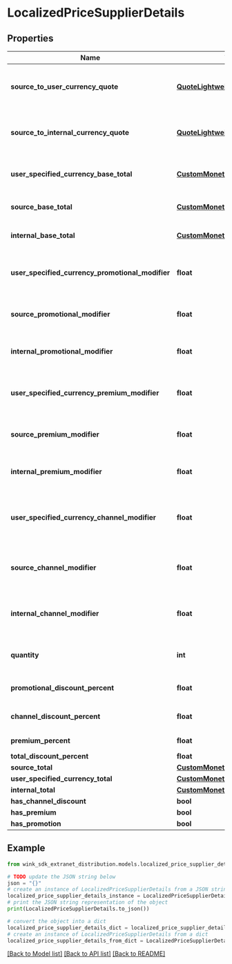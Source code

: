 # LocalizedPriceSupplierDetails


## Properties

Name | Type | Description | Notes
------------ | ------------- | ------------- | -------------
**source_to_user_currency_quote** | [**QuoteLightweightSupplierDetails**](QuoteLightweightSupplierDetails.md) | Hotel to user currency exchange rate. | 
**source_to_internal_currency_quote** | [**QuoteLightweightSupplierDetails**](QuoteLightweightSupplierDetails.md) | Hotel to wink currency exchange rate. | 
**user_specified_currency_base_total** | [**CustomMonetaryAmount**](CustomMonetaryAmount.md) | Base total in user specified currency. | 
**source_base_total** | [**CustomMonetaryAmount**](CustomMonetaryAmount.md) | Base total in hotel currency. | 
**internal_base_total** | [**CustomMonetaryAmount**](CustomMonetaryAmount.md) | Base total in wink currency. | 
**user_specified_currency_promotional_modifier** | **float** | Promotional modifiers in user specified currency | [optional] 
**source_promotional_modifier** | **float** | Promotional modifiers in hotel currency | [optional] 
**internal_promotional_modifier** | **float** | Promotional modifiers in wink currency | [optional] 
**user_specified_currency_premium_modifier** | **float** | Premium modifiers in user specified currency | [optional] 
**source_premium_modifier** | **float** | Premium modifiers in hotel currency | [optional] 
**internal_premium_modifier** | **float** | Premium modifiers in wink currency | [optional] 
**user_specified_currency_channel_modifier** | **float** | Channel / Membership modifier in user specified currency | [optional] 
**source_channel_modifier** | **float** | Channel / Membership modifier in hotel currency | [optional] 
**internal_channel_modifier** | **float** | Channel / Membership modifier in wink currency | [optional] 
**quantity** | **int** | How many of this item is included in this price | [optional] [default to 1]
**promotional_discount_percent** | **float** | Promotional discount percent | [optional] 
**channel_discount_percent** | **float** | Channel discount percent | [optional] 
**premium_percent** | **float** | Premium percent | [optional] 
**total_discount_percent** | **float** |  | [optional] 
**source_total** | [**CustomMonetaryAmount**](CustomMonetaryAmount.md) |  | [optional] 
**user_specified_currency_total** | [**CustomMonetaryAmount**](CustomMonetaryAmount.md) |  | [optional] 
**internal_total** | [**CustomMonetaryAmount**](CustomMonetaryAmount.md) |  | [optional] 
**has_channel_discount** | **bool** |  | [optional] 
**has_premium** | **bool** |  | [optional] 
**has_promotion** | **bool** |  | [optional] 

## Example

```python
from wink_sdk_extranet_distribution.models.localized_price_supplier_details import LocalizedPriceSupplierDetails

# TODO update the JSON string below
json = "{}"
# create an instance of LocalizedPriceSupplierDetails from a JSON string
localized_price_supplier_details_instance = LocalizedPriceSupplierDetails.from_json(json)
# print the JSON string representation of the object
print(LocalizedPriceSupplierDetails.to_json())

# convert the object into a dict
localized_price_supplier_details_dict = localized_price_supplier_details_instance.to_dict()
# create an instance of LocalizedPriceSupplierDetails from a dict
localized_price_supplier_details_from_dict = LocalizedPriceSupplierDetails.from_dict(localized_price_supplier_details_dict)
```
[[Back to Model list]](../README.md#documentation-for-models) [[Back to API list]](../README.md#documentation-for-api-endpoints) [[Back to README]](../README.md)


